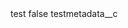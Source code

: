 <?xml version="1.0" encoding="UTF-8"?>
<CustomMetadata xmlns="http://soap.sforce.com/2006/04/metadata" xmlns:xsi="http://www.w3.org/2001/XMLSchema-instance">
    <label>test</label>
    <protected>false</protected>
    <values>
        <field>testmetadata__c</field>
        <value xsi:nil="true"/>
    </values>
</CustomMetadata>

